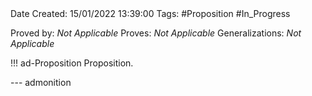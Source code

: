 <br />
<br />

Date Created: 15/01/2022 13:39:00
Tags: #Proposition #In_Progress
 
Proved by: _Not Applicable_
Proves: _Not Applicable_
Generalizations: _Not Applicable_

!!! ad-Proposition Proposition.



--- admonition

